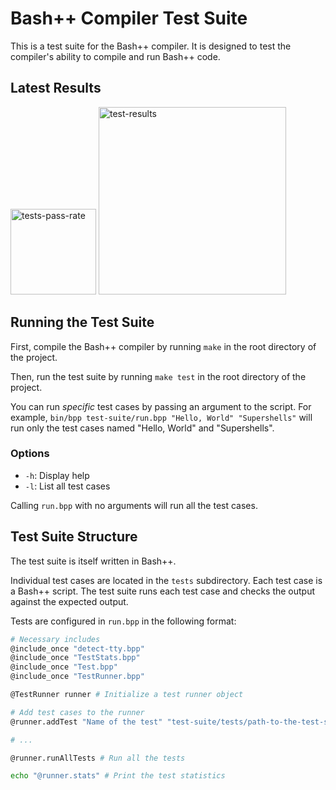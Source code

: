 # Bash++ Compiler Test Suite

This is a test suite for the Bash++ compiler. It is designed to test the compiler's ability to compile and run Bash++ code.

## Latest Results

<img src="https://bpp.sh/badge.svg?nocache" title="" alt="tests-pass-rate" width="137">

<img src="https://bpp.sh/test-results.svg?nocache" title="" alt="test-results" width="300">

## Running the Test Suite

First, compile the Bash++ compiler by running `make` in the root directory of the project.

Then, run the test suite by running `make test` in the root directory of the project.

You can run *specific* test cases by passing an argument to the script. For example, `bin/bpp test-suite/run.bpp "Hello, World" "Supershells"` will run only the test cases named "Hello, World" and "Supershells".

### Options

 - `-h`: Display help
 - `-l`: List all test cases

Calling `run.bpp` with no arguments will run all the test cases.

## Test Suite Structure

The test suite is itself written in Bash++.

Individual test cases are located in the `tests` subdirectory. Each test case is a Bash++ script. The test suite runs each test case and checks the output against the expected output.

Tests are configured in `run.bpp` in the following format:

```bash
# Necessary includes
@include_once "detect-tty.bpp"
@include_once "TestStats.bpp"
@include_once "Test.bpp"
@include_once "TestRunner.bpp"

@TestRunner runner # Initialize a test runner object

# Add test cases to the runner
@runner.addTest "Name of the test" "test-suite/tests/path-to-the-test-script.bpp" "Expected output"

# ...

@runner.runAllTests # Run all the tests

echo "@runner.stats" # Print the test statistics
```
